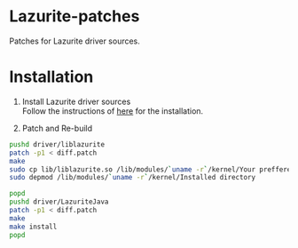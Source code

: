 # Lazurite-patches
Patches for Lazurite driver sources.

# Installation

1. Install Lazurite driver sources</br>
Follow the instructions of [here](https://github.com/LAPIS-Lazurite/LazuriteInstaller.git) for the installation.

2. Patch and Re-build
```bash
pushd driver/liblazurite
patch -p1 < diff.patch
make
sudo cp lib/liblazurite.so /lib/modules/`uname -r`/kernel/Your preffered directory
sudo depmod /lib/modules/`uname -r`/kernel/Installed directory

popd
pushd driver/LazuriteJava
patch -p1 < diff.patch
make
make install
popd
```
